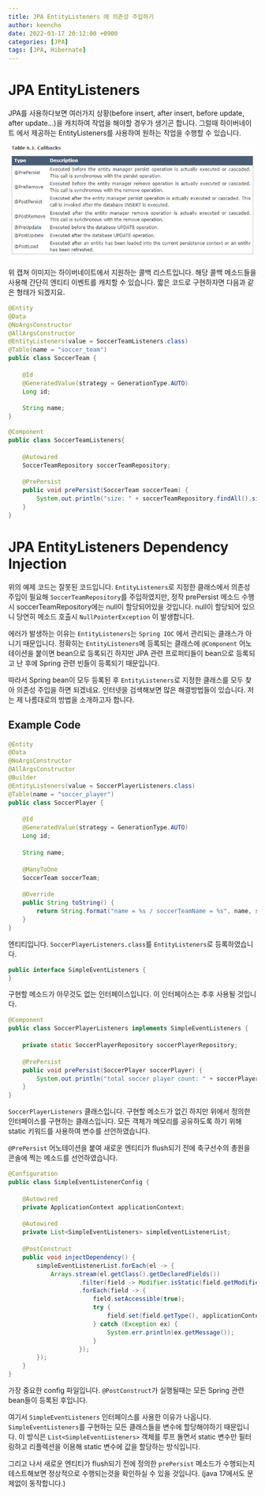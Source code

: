 ```yaml
---
title: JPA EntityListeners 에 의존성 주입하기
author: keencho
date: 2022-03-17 20:12:00 +0900
categories: [JPA]
tags: [JPA, Hibernate]
---
```


# JPA EntityListeners
JPA를 사용하다보면 여러가지 상황(before insert, after insert, before update, after update...)을 캐치하여 작업을 해야할 경우가 생기곤 합니다. 그럴때 하이버네이트 에서 제공하는 EntityListeners를 사용하여 원하는 작업을 수행할 수 있습니다.  

![entity callback list](/assets/img/custom/spring/jpa/entitylisteners/img.png)  

위 캡쳐 이미지는 하이버네이트에서 지원하는 콜백 리스트입니다. 해당 콜백 메소드들을 사용해 간단히 엔티티 이벤트를 캐치할 수 있습니다. 짧은 코드로 구현하자면 다음과 같은 형태가 되겠지요.  

```java
@Entity
@Data
@NoArgsConstructor
@AllArgsConstructor
@EntityListeners(value = SoccerTeamListeners.class)
@Table(name = "soccer_team")
public class SoccerTeam {

    @Id
    @GeneratedValue(strategy = GenerationType.AUTO)
    Long id;

    String name;
}
```

```java
@Component
public class SoccerTeamListeners{

    @Autowired
    SoccerTeamRepository soccerTeamRepository;

    @PrePersist
    public void prePersist(SoccerTeam soccerTeam) {
        System.out.println("size: " + soccerTeamRepository.findAll().size());
    }
}

```

# JPA EntityListeners Dependency Injection
위의 예제 코드는 잘못된 코드입니다. `EntityListeners`로 지정한 클래스에서 의존성 주입이 필요해 `SoccerTeamRepository`를 주입하였지만, 정작 prePersist 메소드 수행시 soccerTeamRepository에는 null이 할당되어있을 것입니다. null이 할당되어 있으니 당연히 메소드 호출시 `NullPointerException` 이 발생합니다.  

에러가 발생하는 이유는 `EntityListeners`는 `Spring IOC` 에서 관리되는 클래스가 아니기 때문입니다. 정확히는 `EntityListeners`에 등록되는 클래스에 `@Component` 어노테이션을 붙이면 bean으로 등록되긴 하지만 JPA 관련 프로퍼티들이 bean으로 등록되고 난 후에 Spring 관련 빈들이 등록되기 때문입니다.  

따라서 Spring bean이 모두 등록된 후 `EntityListeners`로 지정한 클래스를 모두 찾아 의존성 주입을 하면 되겠네요. 인터넷을 검색해보면 많은 해결방법들이 있습니다. 저는 제 나름대로의 방법을 소개하고자 합니다.  

## Example Code  
```java
@Entity
@Data
@NoArgsConstructor
@AllArgsConstructor
@Builder
@EntityListeners(value = SoccerPlayerListeners.class)
@Table(name = "soccer_player")
public class SoccerPlayer {

    @Id
    @GeneratedValue(strategy = GenerationType.AUTO)
    Long id;

    String name;

    @ManyToOne
    SoccerTeam soccerTeam;

    @Override
    public String toString() {
        return String.format("name = %s / soccerTeamName = %s", name, soccerTeam != null ? soccerTeam.getName() : null);
    }
}
```
엔티티입니다. `SoccerPlayerListeners.class`를 `EntityListeners`로 등록하였습니다.  

```java
public interface SimpleEventListeners {
}
```
구현할 메소드가 아무것도 없는 인터페이스입니다. 이 인터페이스는 추후 사용될 것입니다.  

```java
@Component
public class SoccerPlayerListeners implements SimpleEventListeners {

    private static SoccerPlayerRepository soccerPlayerRepository;

    @PrePersist
    public void prePersist(SoccerPlayer soccerPlayer) {
        System.out.println("total soccer player count: " + soccerPlayerRepository.findAll().size());
    }
}
```
`SoccerPlayerListeners` 클래스입니다. 구현할 메소드가 없긴 하지만 위에서 정의한 인터페이스를 구현하는 클래스입니다. 모든 객체가 메모리를 공유하도록 하기 위해 static 키워드를 사용하여 변수를 선언하였습니다.  

`@PrePersist` 어노테이션을 붙여 새로운 엔티티가 flush되기 전에 축구선수의 총원을 콘솔에 찍는 메소드를 선언하였습니다.

```java
@Configuration
public class SimpleEventListenerConfig {

    @Autowired
    private ApplicationContext applicationContext;

    @Autowired
    private List<SimpleEventListeners> simpleEventListenerList;

    @PostConstruct
    public void injectDependency() {
        simpleEventListenerList.forEach(el -> {
            Arrays.stream(el.getClass().getDeclaredFields())
                    .filter(field -> Modifier.isStatic(field.getModifiers()))
                    .forEach(field -> {
                        field.setAccessible(true);
                        try {
                            field.set(field.getType(), applicationContext.getBean(field.getType()));
                        } catch (Exception ex) {
                            System.err.println(ex.getMessage());
                        }
                    });
        });
    }
}
```
가장 중요한 config 파일입니다. `@PostConstruct`가 실행될때는 모든 Spring 관련 bean들이 등록된 후입니다.  

여기서 `SimpleEventListeners` 인터페이스를 사용한 이유가 나옵니다. `SimpleEventListeners`를 구현하는 모든 클래스들을 변수에 할당해야하기 때문입니다. 이 방식은 `List<SimpleEventListeners>` 객체를 루프 돌면서 static 변수만 필터링하고 리플렉션을 이용해 static 변수에 값을 할당하는 방식입니다.  

그리고 나서 새로운 엔티티가 flush되기 전에 정의한 `prePersist` 메소드가 수행되는지 테스트해보면 정상적으로 수행되는것을 확인하실 수 있을 것입니다. (java 17에서도 문제없이 동작합니다.)
